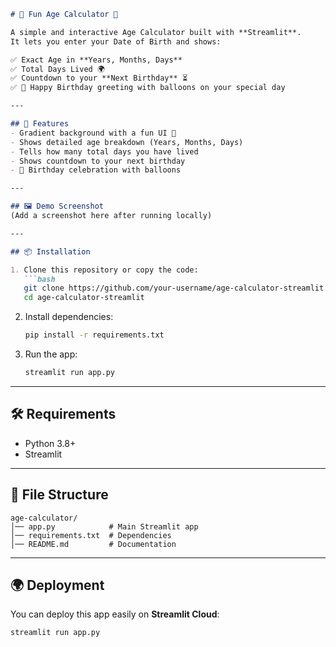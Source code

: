 ````markdown
# 🎂 Fun Age Calculator 🎉

A simple and interactive Age Calculator built with **Streamlit**.  
It lets you enter your Date of Birth and shows:

✅ Exact Age in **Years, Months, Days**  
✅ Total Days Lived 🌍  
✅ Countdown to your **Next Birthday** ⏳  
✅ 🎊 Happy Birthday greeting with balloons on your special day  

---

## 🚀 Features
- Gradient background with a fun UI 🎨
- Shows detailed age breakdown (Years, Months, Days)
- Tells how many total days you have lived
- Shows countdown to your next birthday
- 🎂 Birthday celebration with balloons

---

## 🖼️ Demo Screenshot
(Add a screenshot here after running locally)

---

## 📦 Installation

1. Clone this repository or copy the code:
   ```bash
   git clone https://github.com/your-username/age-calculator-streamlit.git
   cd age-calculator-streamlit
````

2. Install dependencies:

   ```bash
   pip install -r requirements.txt
   ```

3. Run the app:

   ```bash
   streamlit run app.py
   ```

---

## 🛠️ Requirements

* Python 3.8+
* Streamlit

---

## 📂 File Structure

```
age-calculator/
│── app.py            # Main Streamlit app
│── requirements.txt  # Dependencies
│── README.md         # Documentation
```

---

## 🌍 Deployment

You can deploy this app easily on **Streamlit Cloud**:

```bash
streamlit run app.py
```


